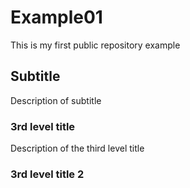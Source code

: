 # Example01
This is my first public repository example
## Subtitle
Description of subtitle
### 3rd level title
Description of the third level title
### 3rd level title 2